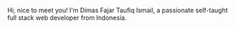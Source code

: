Hi, nice to meet you!
I'm Dimas Fajar Taufiq Ismail, a passionate self-taught full stack web developer from Indonesia.
